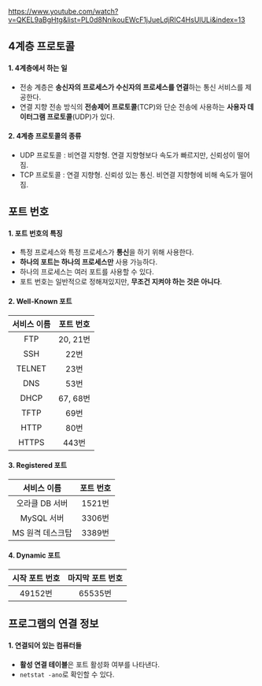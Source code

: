 https://www.youtube.com/watch?v=QKEL9aBgHtg&list=PL0d8NnikouEWcF1jJueLdjRIC4HsUlULi&index=13

## 4계층 프로토콜

#### 1. 4계층에서 하는 일

* 전송 계층은 **송신자의 프로세스가 수신자의 프로세스를 연결**하는 통신 서비스를 제공한다.
* 연결 지향 전송 방식의 **전송제어 프로토콜**(TCP)와 단순 전송에 사용하는 **사용자 데이터그램 프로토콜**(UDP)가 있다.

#### 2. 4계층 프로토콜의 종류

* UDP 프로토콜 : 비연결 지향형. 연결 지향형보다 속도가 빠르지만, 신뢰성이 떨어짐.
* TCP 프로토콜 : 연결 지향형. 신뢰성 있는 통신. 비연결 지향형에 비해 속도가 떨어짐.



## 포트 번호

#### 1. 포트 번호의 특징

* 특정 프로세스와 특정 프로세스가 **통신**을 하기 위해 사용한다.
* **하나의 포트는 하나의 프로세스만** 사용 가능하다.
* 하나의 프로세스는 여러 포트를 사용할 수 있다.
* 포트 번호는 일반적으로 정해져있지만, **무조건 지켜야 하는 것은 아니다**.

#### 2. Well-Known 포트

| 서비스 이름 | 포트 번호 |
| :---------: | :-------: |
|     FTP     | 20, 21번  |
|     SSH     |   22번    |
|   TELNET    |   23번    |
|     DNS     |   53번    |
|    DHCP     | 67, 68번  |
|    TFTP     |   69번    |
|    HTTP     |   80번    |
|    HTTPS    |   443번   |

#### 3. Registered 포트

|   서비스 이름    | 포트 번호 |
| :--------------: | :-------: |
|  오라클 DB 서버  |  1521번   |
|    MySQL 서버    |  3306번   |
| MS 원격 데스크탑 |  3389번   |

#### 4. Dynamic 포트

| 시작 포트 번호 | 마지막 포트 번호 |
| :------------: | :--------------: |
|    49152번     |     65535번      |





## 프로그램의 연결 정보

#### 1. 연결되어 있는 컴퓨터들

* **활성 연결 테이블**은 포트 활성화 여부를 나타낸다.
* `netstat -ano`로 확인할 수 있다.